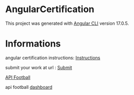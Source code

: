 # AngularCertification

This project was generated with [Angular CLI](https://github.com/angular/angular-cli) version 17.0.5.

# Informations

angular certification instructions: [Instructions](https://bit.ly/at-cert-l2-football)

submit your work at url : [Submit](https://angulartraining.com/certification/level2-step2.html)

[API Football](https://www.api-football.com/documentation-v3#tag/Leagues/operation/get-leagues)

api football [dashboard](https://dashboard.api-football.com/soccer/requests)
